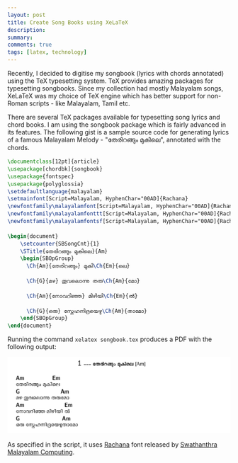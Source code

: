 ```yaml
---
layout: post
title: Create Song Books using XeLaTeX
description: 
summary: 
comments: true
tags: [latex, technology]
---
```


Recently, I decided to digitise my songbook (lyrics with chords annotated) using the TeX typesetting system. TeX provides amazing packages for typesetting songbooks. Since my collection had mostly Malayalam songs, XeLaTeX was my choice of TeX engine which has better support for non-Roman scripts - like Malayalam, Tamil etc.

There are several TeX packages available for typesetting song lyrics and chord books. I am using the songbook package which is fairly advanced in its features. The following gist is a sample source code for generating lyrics of a famous Malayalam Melody - "തേരിറങ്ങും മുകിലെ", annotated with the chords.


```tex
\documentclass[12pt]{article}
\usepackage[chordbk]{songbook}
\usepackage{fontspec}
\usepackage{polyglossia}
\setdefaultlanguage{malayalam}
\setmainfont[Script=Malayalam, HyphenChar="00AD]{Rachana}
\newfontfamily\malayalamfont[Script=Malayalam, HyphenChar="00AD]{Rachana}
\newfontfamily\malayalamfonttt[Script=Malayalam, HyphenChar="00AD]{Rachana}
\newfontfamily\malayalamfontsf[Script=Malayalam, HyphenChar="00AD]{Rachana}

\begin{document}
	\setcounter{SBSongCnt}{1}
	\STitle{തേരിറങ്ങും മുകിലെ}{Am}
	\begin{SBOpGroup}
	  \Ch{Am}{തേരിറങ്ങും} മുകി\Ch{Em}{ലെ}
	
	  \Ch{G}{മഴ} തൂവലൊന്നു തരു\Ch{Am}{മോ}
	
	  \Ch{Am}{നോവറിഞ്ഞ} മിഴിയി\Ch{Em}{ൽ}
	
	  \Ch{G}{ഒരു} സ്നേഹനിദ്രയെഴു\Ch{Am}{താമോ}
	\end{SBOpGroup}
\end{document}
```

Running the command `xelatex songbook.tex` produces a PDF with the following output:

![Alt Text](/assets/images/xelatex-screenshot.png)

As specified in the script, it uses [Rachana](https://smc.org.in/fonts/#rachana) font released by [Swathanthra Malayalam Computing](https://smc.org.in).